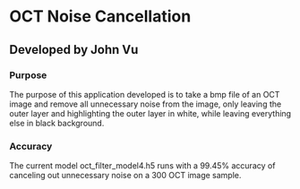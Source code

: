 # OCT Noise Cancellation
## Developed by John Vu

### Purpose
The purpose of this application developed is to take a bmp file of an OCT image and remove all unnecessary noise from the image, only leaving the outer layer and highlighting the outer layer in white, while leaving everything else in black background.

### Accuracy
The current model oct_filter_model4.h5 runs with a 99.45% accuracy of canceling out unnecessary noise on a 300 OCT image sample.
